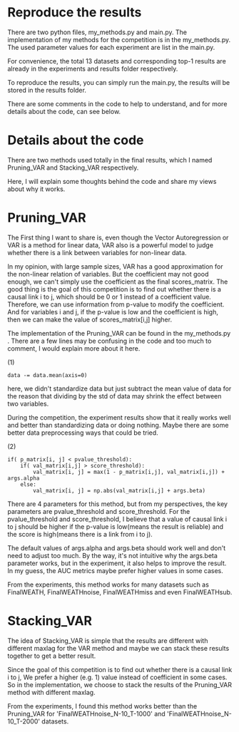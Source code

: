 # Reproduce the results

There are two python files, my_methods.py and main.py.
The implementation of my methods for the competition is in the my_methods.py.
The used parameter values for each experiment are list in the main.py.

For convenience, the total 13 datasets and corresponding top-1 results are already in the experiments and results folder respectively.

To reproduce the results, you can simply run the main.py, the results will be stored in the results folder.  

There are some comments in the code to help to understand,
and for more details about the code, can see below. 


# Details about the code

There are two methods used totally in the final results, which I named Pruning_VAR and Stacking_VAR respectively. 

Here, I will explain some thoughts behind the code and share my views about why it works.

# Pruning_VAR

The First thing I want to share is, even though the Vector Autoregression or VAR is a method for linear data, VAR also is a powerful model to judge whether there is a link between variables for non-linear data.

In my opinion, with large sample sizes, VAR has a good approximation for the non-linear relation of variables.
But the coefficient may not good enough, we can't simply use the coefficient as the final scores_matrix.
The good thing is the goal of this competition is to find out whether there is a causal link i to j, which should be 0 or 1 instead of a coefficient value.
Therefore, we can use information from p-value to modify the coefficient.
And for variables i and j, if the p-value is low and the coefficient is high, then we can make the value of scores_matrix[i,j] higher.

The implementation of the Pruning_VAR can be found in the my_methods.py .
There are a few lines may be confusing in the code and too much to comment, I would explain more about it here.

(1)

```
data -= data.mean(axis=0)
```
here, we didn't standardize data but just subtract the mean value of data for the reason that dividing by the std of data may shrink the effect between two variables.

During the competition, the experiment results show that it really works well and better than standardizing data or doing nothing.
Maybe there are some better data preprocessing ways that could be tried.

(2)
```
if( p_matrix[i, j] < pvalue_threshold):
    if( val_matrix[i,j] > score_threshold):
        val_matrix[i, j] = max(1 - p_matrix[i,j], val_matrix[i,j]) + args.alpha
    else:
        val_matrix[i, j] = np.abs(val_matrix[i,j] + args.beta) 
```
There are 4 parameters for this method, but from my perspectives, the key parameters are pvalue_threshold and score_threshold.
For the pvalue_threshold and score_threshold, I believe that a value of causal link i to j should be higher if the p-value is low(means the result is reliable) and the score is high(means there is a link from i to j).

The default values of args.alpha and args.beta should work well and don't need to adjust too much. 
By the way, it's not intuitive why the args.beta parameter works, but in the experiment, it also helps to improve the result. 
In my guess, the AUC metrics maybe prefer higher values in some cases.

From the experiments, this method works for many datasets such as FinalWEATH, FinalWEATHnoise, FinalWEATHmiss and even FinalWEATHsub. 

# Stacking_VAR

The idea of Stacking_VAR is simple that the results are different with different maxlag for the VAR method and maybe we can stack these results together to get a better result.

Since the goal of this competition is to find out whether there is a causal link i to j, We prefer a higher (e.g. 1) value instead of coefficient in some cases. So in the implementation, we choose to stack the results of the Pruning_VAR method with different maxlag.

From the experiments, I found this method works better than the Pruning_VAR for 'FinalWEATHnoise_N-10_T-1000' and 'FinalWEATHnoise_N-10_T-2000' datasets.


